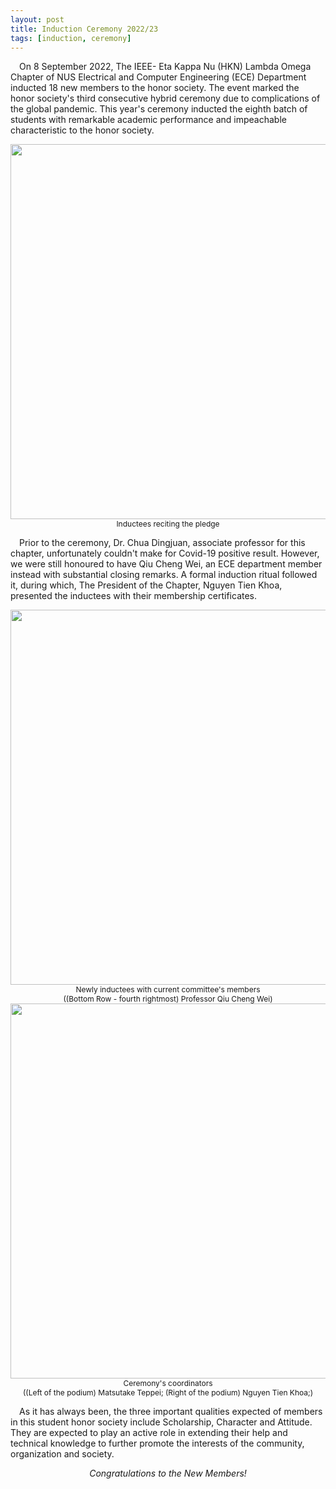 ```yaml
---
layout: post
title: Induction Ceremony 2022/23
tags: [induction, ceremony]
---
```


&emsp;On 8 September 2022, The IEEE- Eta Kappa Nu (HKN) Lambda Omega Chapter of NUS Electrical and Computer Engineering (ECE) Department inducted 18 new members to the honor society. The event marked the honor society's third consecutive hybrid ceremony due to complications of the global pandemic. This year's ceremony inducted the eighth batch of students with remarkable academic performance and impeachable characteristic to the honor society.

<div style="text-align:center; font-size: 12px">
    <img src ="/news/img/2022/2022-09-08-ic-1-1.JPG" width="600"><br>
    Inductees reciting the pledge
</div>

&emsp;Prior to the ceremony, Dr. Chua Dingjuan, associate professor for this chapter, unfortunately couldn't make for Covid-19 positive result. However, we were still honoured to have Qiu Cheng Wei, an ECE department member instead with substantial closing remarks. A formal induction ritual followed it, during which, The President of the Chapter, Nguyen Tien Khoa, presented the inductees with their membership certificates.

<div style="text-align:center; font-size: 12px">
    <img src ="/news/img/2022/2022-08-14-ic-1-2.JPG" width="600"><br>
    Newly inductees with current committee's members<br>
    ((Bottom Row - fourth rightmost) Professor Qiu Cheng Wei) 
    <img src ="/news/img/2022/2022-08-14-ic-1-3.PNG" width="600"><br>
    Ceremony's coordinators<br>
    ((Left of the podium) Matsutake Teppei; (Right of the podium) Nguyen Tien Khoa;)
</div>

&emsp;As it has always been, the three important qualities expected of members in this student honor society include Scholarship, Character and Attitude. They are expected to play an active role in extending their help and technical knowledge to further promote the interests of the community, organization and society.

<p style="text-align: center; font-style: italic;">
    Congratulations to the New Members!
</p>

